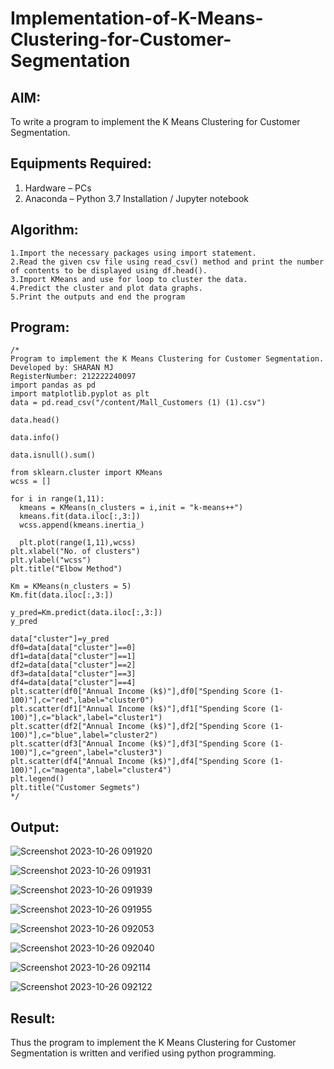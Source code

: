 # Implementation-of-K-Means-Clustering-for-Customer-Segmentation

## AIM:
To write a program to implement the K Means Clustering for Customer Segmentation.

## Equipments Required:
1. Hardware – PCs
2. Anaconda – Python 3.7 Installation / Jupyter notebook

## Algorithm:
```
1.Import the necessary packages using import statement.
2.Read the given csv file using read_csv() method and print the number of contents to be displayed using df.head().
3.Import KMeans and use for loop to cluster the data.
4.Predict the cluster and plot data graphs.
5.Print the outputs and end the program
```
## Program:
```
/*
Program to implement the K Means Clustering for Customer Segmentation.
Developed by: SHARAN MJ
RegisterNumber: 212222240097
import pandas as pd
import matplotlib.pyplot as plt
data = pd.read_csv("/content/Mall_Customers (1) (1).csv")

data.head()

data.info()

data.isnull().sum()

from sklearn.cluster import KMeans
wcss = []

for i in range(1,11):
  kmeans = KMeans(n_clusters = i,init = "k-means++")
  kmeans.fit(data.iloc[:,3:])
  wcss.append(kmeans.inertia_)
  
  plt.plot(range(1,11),wcss)
plt.xlabel("No. of clusters")
plt.ylabel("wcss")
plt.title("Elbow Method")

Km = KMeans(n_clusters = 5)
Km.fit(data.iloc[:,3:])

y_pred=Km.predict(data.iloc[:,3:])
y_pred

data["cluster"]=y_pred
df0=data[data["cluster"]==0]
df1=data[data["cluster"]==1]
df2=data[data["cluster"]==2]
df3=data[data["cluster"]==3]
df4=data[data["cluster"]==4]
plt.scatter(df0["Annual Income (k$)"],df0["Spending Score (1-100)"],c="red",label="cluster0")
plt.scatter(df1["Annual Income (k$)"],df1["Spending Score (1-100)"],c="black",label="cluster1")
plt.scatter(df2["Annual Income (k$)"],df2["Spending Score (1-100)"],c="blue",label="cluster2")
plt.scatter(df3["Annual Income (k$)"],df3["Spending Score (1-100)"],c="green",label="cluster3")
plt.scatter(df4["Annual Income (k$)"],df4["Spending Score (1-100)"],c="magenta",label="cluster4")
plt.legend()
plt.title("Customer Segmets")
*/

```

## Output:
![Screenshot 2023-10-26 091920](https://github.com/SHARAN-MJ/Implementation-of-K-Means-Clustering-for-Customer-Segmentation/assets/119560305/e8f246bf-63bc-4ab1-b168-c5e2a85afdc0)

![Screenshot 2023-10-26 091931](https://github.com/SHARAN-MJ/Implementation-of-K-Means-Clustering-for-Customer-Segmentation/assets/119560305/3a5fdc44-f974-478c-9311-b005fff9b4c1)

![Screenshot 2023-10-26 091939](https://github.com/SHARAN-MJ/Implementation-of-K-Means-Clustering-for-Customer-Segmentation/assets/119560305/865bea15-918e-45d0-b0fc-ef778270122e)

![Screenshot 2023-10-26 091955](https://github.com/SHARAN-MJ/Implementation-of-K-Means-Clustering-for-Customer-Segmentation/assets/119560305/c767f326-b01b-47f3-8225-234082c1002a)

![Screenshot 2023-10-26 092053](https://github.com/SHARAN-MJ/Implementation-of-K-Means-Clustering-for-Customer-Segmentation/assets/119560305/b7428319-a32e-4e97-b1ec-da7f87ae4b4d)

![Screenshot 2023-10-26 092040](https://github.com/SHARAN-MJ/Implementation-of-K-Means-Clustering-for-Customer-Segmentation/assets/119560305/9ed9835f-213a-4136-8fb5-ec60a5196f96)

![Screenshot 2023-10-26 092114](https://github.com/SHARAN-MJ/Implementation-of-K-Means-Clustering-for-Customer-Segmentation/assets/119560305/778bff40-90e3-40a0-b5db-67bf8d43467d)

![Screenshot 2023-10-26 092122](https://github.com/SHARAN-MJ/Implementation-of-K-Means-Clustering-for-Customer-Segmentation/assets/119560305/1ce5ec4e-3562-480e-b16f-e16f2dfbcef2)





## Result:
Thus the program to implement the K Means Clustering for Customer Segmentation is written and verified using python programming.
